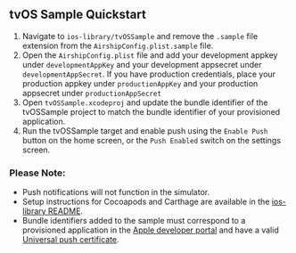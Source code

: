 ## tvOS Sample Quickstart

1. Navigate to `ios-library/tvOSSample` and remove the `.sample` file extension from the `AirshipConfig.plist.sample` file.
2. Open the `AirshipConfig.plist` file and add your development appkey under `developmentAppKey` and your development appsecret under `developmentAppSecret`. If you have production credentials, place your production appkey under `productionAppKey` and your production appsecret under `productionAppSecret`
3. Open `tvOSSample.xcodeproj` and update the bundle identifier of the tvOSSample project to match the bundle identifier of your provisioned application.
4. Run the tvOSSample target and enable push using the `Enable Push` button on the home screen, or the `Push Enabled` switch on the settings screen.

### Please Note:
* Push notifications will not function in the simulator.
* Setup instructions for Cocoapods and Carthage are available in the [ios-library README](https://github.com/urbanairship/ios-library/blob/main/README.md).
* Bundle identifiers added to the sample must correspond to a provisioned application in the [Apple developer portal](https://developer.apple.com/) and have a valid [Universal push certificate](https://developer.apple.com/library/content/documentation/IDEs/Conceptual/AppDistributionGuide/AddingCapabilities/AddingCapabilities.html).
